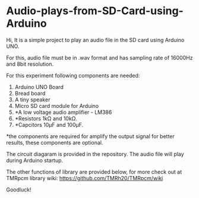 # Audio-plays-from-SD-Card-using-Arduino

Hi,
It is a simple project to play an audio file in the SD card using Arduino UNO.

For this, audio file must be in .wav format and has sampling rate of 16000Hz and 8bit resolution.

For this experiment following components are needed:
1. Arduino UNO Board
2. Bread board
3. A tiny speaker
4. Micro SD card module for Arduino
5. *A low voltage audio amplifier - LM386
6. *Resistors 1kΩ and 10kΩ.
7. *Capcitors 10µF and 100µF.

*the components are required for amplify the output signal for better results, these components are optional.

The circuit diagaram is provided in the repository. The audio file will play during Arduino startup.

The other functions of library are provided below, for more check out at TMRpcm library wiki: https://github.com/TMRh20/TMRpcm/wiki

Goodluck!
